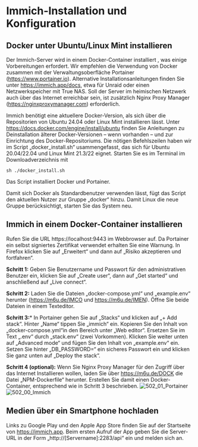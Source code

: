 # Immich-Installation und Konfiguration

## Docker unter Ubuntu/Linux Mint installieren
Der Immich-Server wird in einem Docker-Container installiert , was einige Vorbereitungen erfordert. Wir empfehlen die Verwendung von Docker zusammen mit der Verwaltungsoberfläche Portainer (https://www.portainer.io). Alternative Installationsanleitungen finden Sie unter https://immich.app/docs, etwa für Unraid oder einen Netzwerkspeicher mit True NAS. Soll der Server im heimischen Netzwerk auch über das Internet erreichbar sein, ist zusätzlich Nginx Proxy Manager (https://nginxproxymanager.com) erforderlich. 

Immich benötigt eine aktuellere Docker-Version, als sich über die Repositorien von Ubuntu 24.04 oder Linux Mint installieren lässt. Unter https://docs.docker.com/engine/install/ubuntu finden Sie Anleitungen zu Deinstallation älterer Docker-Versionen – wenn vorhanden – und zur Einrichtung des Docker-Repositoriums. Die nötigen Befehlszeilen haben wir im Script „docker_install.sh“ usammengefasst, das sich für Ubuntu 20.04/22.04 und Linux Mint 21.3/22 eignet. Starten Sie es im Terminal im Downloadverzeichnis mit
```
sh ./docker_install.sh
```
Das Script installiert Docker und Portainer.

Damit sich Docker als Standardbenutzer verwenden lässt, fügt das Script den aktuellen Nutzer zur Gruppe „docker“ hinzu. Damit Linux die neue Gruppe berücksichtigt, starten Sie das System neu.

## Immich in einem Docker-Container installieren
Rufen Sie die URL https://localhost:9443 im Webbrowser auf. Da Portainer ein selbst signiertes Zertifikat verwendet erhalten Sie eine Warnung. In Firefox klicken Sie auf „Erweitert“ und dann auf „Risiko akzeptieren und fortfahren“.

**Schritt 1:** Geben Sie Benutzername und Passwort für den administrativen Benutzer ein, klicken Sie auf „Create user“, dann auf „Get started“ und anschließend auf „Live connect“. 

**Schritt 2:** Laden Sie die Dateien „docker-compose.yml“ und „example.env“ herunter (https://m6u.de/IMCO und https://m6u.de/IMEN). Öffne Sie beide Dateien in einem Texteditor.

**Schritt 3:*** In Portainer gehen Sie auf „Stacks“ und klicken auf „+ Add stack“. Hinter „Name“ tippen Sie „immich“ ein. Kopieren Sie den Inhalt von „docker-compose.yml“in den Bereich unter „Web editor“. Ersetzen Sie im Text „.env“ durch „stack.env“ (zwei Vorkommen). Klicken Sie weiter unten auf „Advanced mode“ und fügen Sie den Inhalt von „example.env“ ein. Setzen Sie hinter „DB_PASSWORD=“ ein sicheres Passwort ein und klicken Sie ganz unten auf „Deploy the stack“.

**Schritt 4 (optional):** Wenn Sie Nginx Proxy Manager für den Zugriff über das Internet Installieren wollen, laden Sie über https://m6u.de/DOCK die Datei „NPM-Dockerfile“ herunter. Erstellen Sie damit einen Docker-Container, entsprechend wie in Schritt 3 beschrieben.
![502_01_Portainer](https://github.com/user-attachments/assets/d027c4e5-704a-454d-a6f5-8b1bf6e352eb)
![502_00_Immich](https://github.com/user-attachments/assets/880836a7-67b0-49b9-8068-db7508b49c8e)
## Medien über ein Smartphone hochladen
Links zu Google Play und den Apple App Store finden Sie auf der Startseite von https://immich.app. Beim ersten Aufruf der App geben Sie die Server-URL in der Form „http://[Servername]:2283/api“ ein und melden sich an.



